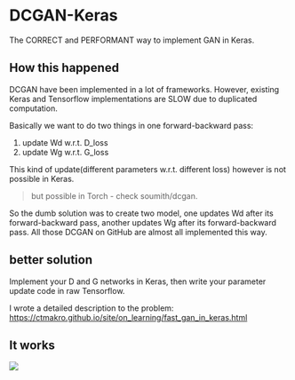 # DCGAN-Keras
The CORRECT and PERFORMANT way to implement GAN in Keras.

## How this happened
DCGAN have been implemented in a lot of frameworks. However, existing Keras and Tensorflow implementations are SLOW due to duplicated computation.

Basically we want to do two things in one forward-backward pass:

1. update Wd w.r.t. D_loss
2. update Wg w.r.t. G_loss

This kind of update(different parameters w.r.t. different loss) however is not possible in Keras.

> but possible in Torch - check soumith/dcgan.

So the dumb solution was to create two model, one updates Wd after its forward-backward pass, another updates Wg after its forward-backward pass. All those DCGAN on GitHub are almost all implemented this way.

## better solution

Implement your D and G networks in Keras, then write your parameter update code in raw Tensorflow.

I wrote a detailed description to the problem: <https://ctmakro.github.io/site/on_learning/fast_gan_in_keras.html>

## It works

![](https://ctmakro.github.io/site/on_learning/gan_cifar_32.png)
